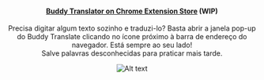 <div align="center">

#### [Buddy Translator on Chrome Extension Store](https://chromewebstore.google.com/detail/buddy-translate/ecgcminfocadohdndbmhdbeebmhaagfa) (WIP)

Precisa digitar algum texto sozinho e traduzi-lo? Basta abrir a janela pop-up do Buddy Translate clicando no ícone próximo à barra de endereço do navegador. Está sempre ao seu lado!  
Salve palavras desconhecidas para praticar mais tarde.

<img src="https://lh3.googleusercontent.com/DlAddre_fqJSMxVKWlWQWpM2lsR2jjYMFD3XVgyawXhy19KRNTGb3W8amzT1e8u_xAwzlAcZW4b7UiGW3Mqm7fp8NCs=s1280-w1280-h800" alt="Alt text">

</div>
